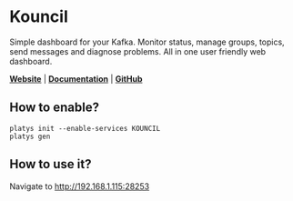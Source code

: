 # Kouncil

Simple dashboard for your Kafka. Monitor status, manage groups, topics, send messages and diagnose problems. All in one user friendly web dashboard. 

**[Website](https://kouncil.io/)** | **[Documentation](https://github.com/Consdata/kouncil)** | **[GitHub](https://github.com/Consdata/kouncil)**

## How to enable?

```
platys init --enable-services KOUNCIL
platys gen
```

## How to use it?

Navigate to <http://192.168.1.115:28253>